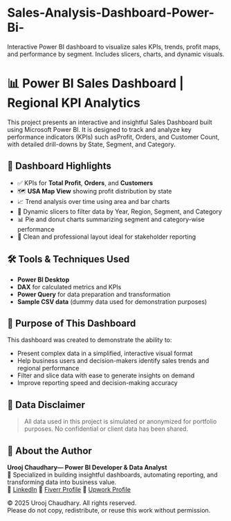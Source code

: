# Sales-Analysis-Dashboard-Power-Bi-
Interactive Power BI dashboard to visualize sales KPIs, trends, profit maps, and performance by segment. Includes slicers, charts, and dynamic visuals.



# 📊 Power BI Sales Dashboard | Regional KPI Analytics

This project presents an interactive and insightful Sales Dashboard built using Microsoft Power BI. It is designed to track and analyze key performance indicators (KPIs) such asProfit, Orders, and Customer Count, with detailed drill-downs by State, Segment, and Category.



## 🚀 Dashboard Highlights

- ✅ KPIs for **Total Profit**, **Orders**, and **Customers**
- 🗺️ **USA Map View** showing profit distribution by state
- 📈 Trend analysis over time using area and bar charts
- 🧩 Dynamic slicers to filter data by Year, Region, Segment, and Category
- 📊 Pie and donut charts summarizing segment and category-wise performance
- 📌 Clean and professional layout ideal for stakeholder reporting


## 🛠 Tools & Techniques Used

- **Power BI Desktop**
- **DAX** for calculated metrics and KPIs
- **Power Query** for data preparation and transformation
- **Sample CSV data** (dummy data used for demonstration purposes)


## 🎯 Purpose of This Dashboard

This dashboard was created to demonstrate the ability to:
- Present complex data in a simplified, interactive visual format
- Help business users and decision-makers identify sales trends and regional performance
- Filter and slice data with ease to generate insights on demand
- Improve reporting speed and decision-making accuracy

## 🔐 Data Disclaimer

> All data used in this project is simulated or anonymized for portfolio purposes. No confidential or client data has been shared.


## 👤 About the Author

**Urooj Chaudhary— Power BI Developer & Data Analyst**  
💼 Specialized in building insightful dashboards, automating reporting, and transforming data into business value.  
🔗 [LinkedIn](https://www.linkedin.com/in/urooj-chaudhary-a12981232/)
🔗 [Fiverr Profile](https://www.fiverr.com/uroojch245/)
🔗 [Upwork Profile](https://www.upwork.com/freelancers/~01bf99254f20cc1a0c)


© 2025 Urooj Chaudhary. All rights reserved.  
Please do not copy, redistribute, or reuse this work without permission.
